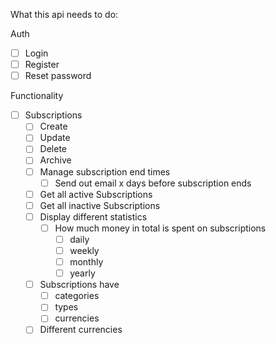 What this api needs to do:

Auth
- [ ] Login
- [ ] Register
- [ ] Reset password

Functionality
- [ ] Subscriptions
  - [ ] Create
  - [ ] Update
  - [ ] Delete
  - [ ] Archive
  - [ ] Manage subscription end times
    - [ ] Send out email x days before subscription ends
  - [ ] Get all active Subscriptions
  - [ ] Get all inactive Subscriptions
  - [ ] Display different statistics
    - [ ] How much money in total is spent on subscriptions
      - [ ] daily
      - [ ] weekly
      - [ ] monthly
      - [ ] yearly
  - [ ] Subscriptions have
    - [ ] categories
    - [ ] types
    - [ ] currencies
  - [ ] Different currencies